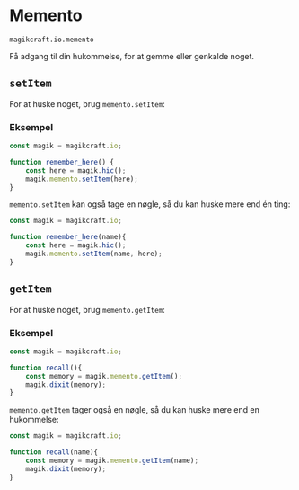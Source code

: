 
# Memento

`magikcraft.io.memento`

Få adgang til din hukommelse, for at gemme eller genkalde noget.

## `setItem`

For at huske noget, brug `memento.setItem`:

### Eksempel

```javascript
const magik = magikcraft.io;

function remember_here() {
    const here = magik.hic();
    magik.memento.setItem(here);
}
```

`memento.setItem` kan også tage en nøgle, så du kan huske mere end én ting:

```javascript
const magik = magikcraft.io;

function remember_here(name){
    const here = magik.hic();
    magik.memento.setItem(name, here);
}
```

## `getItem`

For at huske noget, brug `memento.getItem`:

### Eksempel

```javascript
const magik = magikcraft.io;

function recall(){
    const memory = magik.memento.getItem();
    magik.dixit(memory);
}
```

`memento.getItem` tager også en nøgle, så du kan huske mere end en hukommelse:

```javascript
const magik = magikcraft.io;

function recall(name){
    const memory = magik.memento.getItem(name);
    magik.dixit(memory);
}
```